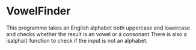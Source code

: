 # VowelFinder
This programme takes an English alphabet both uppercase and lowercase and checks whether the result is an vowel or a consonant
There is also a isalpha() function to check if the input is not an alphabet.
